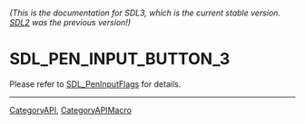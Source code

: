 ###### (This is the documentation for SDL3, which is the current stable version. [SDL2](https://wiki.libsdl.org/SDL2/) was the previous version!)
# SDL_PEN_INPUT_BUTTON_3

Please refer to [SDL_PenInputFlags](SDL_PenInputFlags) for details.

----
[CategoryAPI](CategoryAPI), [CategoryAPIMacro](CategoryAPIMacro)

